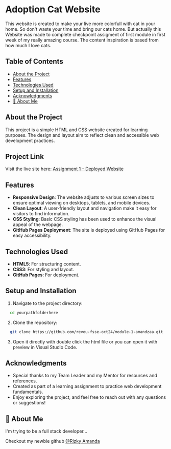 # Adoption Cat Website

This website is created to make your live more colorfull with cat in your home. So don't waste your time and bring our cats home.
But actually this Website was made to complete checkpoint assigment of first module in first week of my really amazing course. The content inspiration is based from how much I love cats.

## Table of Contents

- [About the Project](#about-the-project)
- [Features](#features)
- [Technologies Used](#technologies-used)
- [Setup and Installation](#setup-and-installation)
- [Acknowledgments](#acknowledgments)
- [🚀 About Me](#🚀-About-Me)

## About the Project

This project is a simple HTML and CSS website created for learning purposes. The design and layout aim to reflect clean and accessible web development practices.

## Project Link

Visit the live site here: [Assignment 1 - Deployed Website](https://amandzaa.github.io/assigment1-deploy-amd/)

## Features

- **Responsive Design**: The website adjusts to various screen sizes to ensure optimal viewing on desktops, tablets, and mobile devices.
- **Clean Layout**: A user-friendly layout and navigation make it easy for visitors to find information.
- **CSS Styling**: Basic CSS styling has been used to enhance the visual appeal of the webpage.
- **GitHub Pages Deployment**: The site is deployed using GitHub Pages for easy accessibility.

## Technologies Used

- **HTML5**: For structuring content.
- **CSS3**: For styling and layout.
- **GitHub Pages**: For deployment.

## Setup and Installation

1. Navigate to the project directory:

```bash
  cd yourpathfolderhere
```

2. Clone the repository:

```bash
  git clone https://github.com/revou-fsse-oct24/module-1-amandzaa.git
```

3. Open it directly with double click the html file or you can open it with preview in Visual Studio Code.

## Acknowledgments

- Special thanks to my Team Leader and my Mentor for resources and references.
- Created as part of a learning assignment to practice web development fundamentals.
- Enjoy exploring the project, and feel free to reach out with any questions or suggestions!

## 🚀 About Me

I'm trying to be a full stack developer...

Checkout my newbie github [@Rizky Amanda](https://www.github.com/amandzaa)
